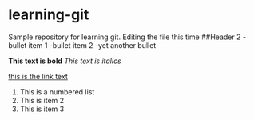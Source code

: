 # learning-git
Sample repository for learning git.
Editing the file this time
##Header 2
-bullet item 1
-bullet item 2
-yet another bullet

**This text is bold**
*This text is italics*

[this is the link text](salsadigital.com.au)

1. This is a numbered list
2. This is item 2
3. This is item 3

